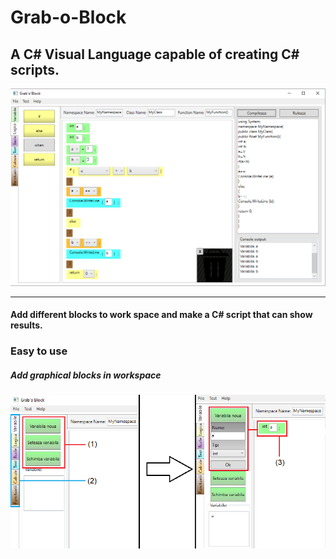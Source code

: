 # Grab-o-Block
A C# Visual Language capable of creating C# scripts.
---

![Main Window Image](https://github.com/emyl089/Grab-o-Block/blob/master/Images/Mainwindow.png)

---

#### Add different blocks to work space and make a C# script that can show results.

### Easy to use
##### Add graphical blocks in workspace

![Figura 1](https://github.com/emyl089/Grab-o-Block/blob/master/Images/Figura%204.1.png)